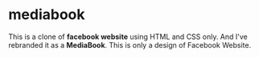 # mediabook
This is a clone of **facebook website** using HTML and CSS only. And I've rebranded it as a **MediaBook**. This is only a design of Facebook Website.

